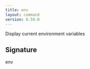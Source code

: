 ```yaml
---
title: env
layout: command
version: 0.59.0
---
```


Display current environment variables

## Signature

env 

